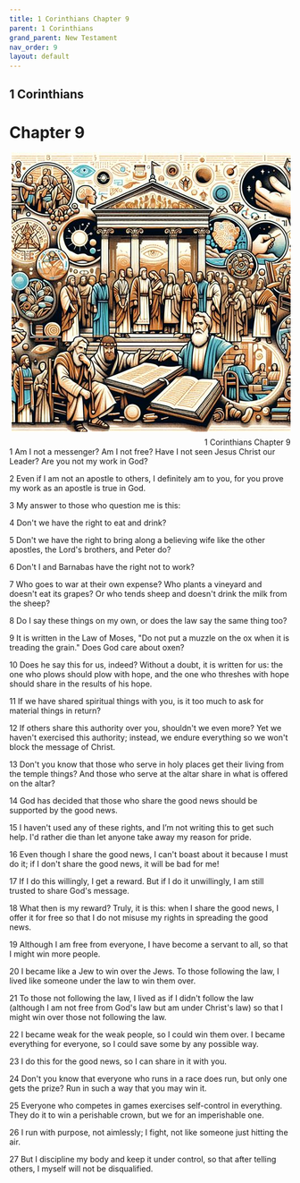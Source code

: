 ```yaml
---
title: 1 Corinthians Chapter 9
parent: 1 Corinthians
grand_parent: New Testament
nav_order: 9
layout: default
---
```


## 1 Corinthians

# Chapter 9

<div style="clear: both; text-align: right;">
    <img src="/assets/Image/1 Corinthians/500/9.jpg" alt="1 Corinthians Chapter 9" class="chapter-image" style="max-width: 100%; height: auto; float: right; margin: 0 0 10px 10px; padding-left: 10%;">
    <figcaption style="font-size: 14px;">1 Corinthians Chapter 9</figcaption>
</div>
1 Am I not a messenger? Am I not free? Have I not seen Jesus Christ our Leader? Are you not my work in God?

2 Even if I am not an apostle to others, I definitely am to you, for you prove my work as an apostle is true in God.

3 My answer to those who question me is this:

4 Don't we have the right to eat and drink?

5 Don't we have the right to bring along a believing wife like the other apostles, the Lord's brothers, and Peter do?

6 Don't I and Barnabas have the right not to work?

7 Who goes to war at their own expense? Who plants a vineyard and doesn't eat its grapes? Or who tends sheep and doesn't drink the milk from the sheep?

8 Do I say these things on my own, or does the law say the same thing too?

9 It is written in the Law of Moses, "Do not put a muzzle on the ox when it is treading the grain." Does God care about oxen?

10 Does he say this for us, indeed? Without a doubt, it is written for us: the one who plows should plow with hope, and the one who threshes with hope should share in the results of his hope.

11 If we have shared spiritual things with you, is it too much to ask for material things in return?

12 If others share this authority over you, shouldn't we even more? Yet we haven't exercised this authority; instead, we endure everything so we won't block the message of Christ.

13 Don't you know that those who serve in holy places get their living from the temple things? And those who serve at the altar share in what is offered on the altar?

14 God has decided that those who share the good news should be supported by the good news.

15 I haven't used any of these rights, and I’m not writing this to get such help. I'd rather die than let anyone take away my reason for pride.

16 Even though I share the good news, I can't boast about it because I must do it; if I don't share the good news, it will be bad for me!

17 If I do this willingly, I get a reward. But if I do it unwillingly, I am still trusted to share God's message.

18 What then is my reward? Truly, it is this: when I share the good news, I offer it for free so that I do not misuse my rights in spreading the good news.

19 Although I am free from everyone, I have become a servant to all, so that I might win more people.

20 I became like a Jew to win over the Jews. To those following the law, I lived like someone under the law to win them over.

21 To those not following the law, I lived as if I didn't follow the law (although I am not free from God's law but am under Christ's law) so that I might win over those not following the law.

22 I became weak for the weak people, so I could win them over. I became everything for everyone, so I could save some by any possible way.

23 I do this for the good news, so I can share in it with you.

24 Don't you know that everyone who runs in a race does run, but only one gets the prize? Run in such a way that you may win it.

25 Everyone who competes in games exercises self-control in everything. They do it to win a perishable crown, but we for an imperishable one.

26 I run with purpose, not aimlessly; I fight, not like someone just hitting the air.

27 But I discipline my body and keep it under control, so that after telling others, I myself will not be disqualified.


